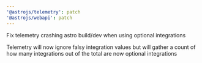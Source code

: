 ```yaml
---
'@astrojs/telemetry': patch
'@astrojs/webapi': patch
---
```


Fix telemetry crashing astro build/dev when using optional integrations

Telemetry will now ignore falsy integration values but will gather a count of how many integrations out of the total are now optional integrations